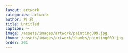 ```yaml
---
layout: artwork
categories: artwork
author: 刘 君
title: Untitled
caption: ～
image: /assets/images/artwork/painting009.jpg
thumb: /assets/images/artwork/thumbs/painting009.jpg
order: 201
---
```

